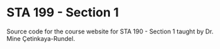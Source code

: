# STA 199 - Section 1

Source code for the course website for STA 190 - Section 1 taught by Dr. Mine Çetinkaya-Rundel.
